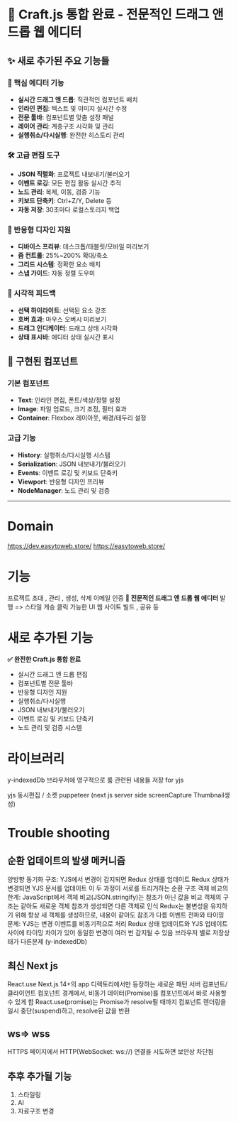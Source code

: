 # 🎨 Craft.js 통합 완료 - 전문적인 드래그 앤 드롭 웹 에디터

## ✨ 새로 추가된 주요 기능들

### 🎯 핵심 에디터 기능

- **실시간 드래그 앤 드롭**: 직관적인 컴포넌트 배치
- **인라인 편집**: 텍스트 및 이미지 실시간 수정
- **전문 툴바**: 컴포넌트별 맞춤 설정 패널
- **레이어 관리**: 계층구조 시각화 및 관리
- **실행취소/다시실행**: 완전한 히스토리 관리

### 🛠️ 고급 편집 도구

- **JSON 직렬화**: 프로젝트 내보내기/불러오기
- **이벤트 로깅**: 모든 편집 활동 실시간 추적
- **노드 관리**: 복제, 이동, 검증 기능
- **키보드 단축키**: Ctrl+Z/Y, Delete 등
- **자동 저장**: 30초마다 로컬스토리지 백업

### 📱 반응형 디자인 지원

- **디바이스 프리뷰**: 데스크톱/태블릿/모바일 미리보기
- **줌 컨트롤**: 25%~200% 확대/축소
- **그리드 시스템**: 정확한 요소 배치
- **스냅 가이드**: 자동 정렬 도우미

### 🎨 시각적 피드백

- **선택 하이라이트**: 선택된 요소 강조
- **호버 효과**: 마우스 오버시 미리보기
- **드래그 인디케이터**: 드래그 상태 시각화
- **상태 표시바**: 에디터 상태 실시간 표시

## 📂 구현된 컴포넌트

### 기본 컴포넌트

- **Text**: 인라인 편집, 폰트/색상/정렬 설정
- **Image**: 파일 업로드, 크기 조정, 필터 효과
- **Container**: Flexbox 레이아웃, 배경/테두리 설정

### 고급 기능

- **History**: 실행취소/다시실행 시스템
- **Serialization**: JSON 내보내기/불러오기
- **Events**: 이벤트 로깅 및 키보드 단축키
- **Viewport**: 반응형 디자인 프리뷰
- **NodeManager**: 노드 관리 및 검증

---

# Domain

https://dev.easytoweb.store/
https://easytoweb.store/

# 기능

프로젝트 초대 , 관리 , 생성, 삭제
이메일 인증
**🎯 전문적인 드래그 앤 드롭 웹 에디터**
발행 => 스타일 게승
클릭 가능한 UI
웹 사이트 빌드 , 공유 등

# 새로 추가된 기능

**✅ 완전한 Craft.js 통합 완료**

- 실시간 드래그 앤 드롭 편집
- 컴포넌트별 전문 툴바
- 반응형 디자인 지원
- 실행취소/다시실행
- JSON 내보내기/불러오기
- 이벤트 로깅 및 키보드 단축키
- 노드 관리 및 검증 시스템

# 라이브러리

y-indexedDb
브라우저에 영구적으로 룸 관련된 내용들 저장
for yjs

yjs 동시편집 / 소켓
puppeteer (next js server side screenCapture Thumbnail생성)

# Trouble shooting

## 순환 업데이트의 발생 메커니즘

양방향 동기화 구조:
YJS에서 변경이 감지되면 Redux 상태를 업데이트
Redux 상태가 변경되면 YJS 문서를 업데이트
이 두 과정이 서로를 트리거하는 순환 구조
객체 비교의 한계:
JavaScript에서 객체 비교(JSON.stringify)는 참조가 아닌 값을 비교
객체의 구조는 같아도 새로운 객체 참조가 생성되면 다른 객체로 인식
Redux는 불변성을 유지하기 위해 항상 새 객체를 생성하므로, 내용이 같아도 참조가 다름
이벤트 전파와 타이밍 문제:
YJS는 변경 이벤트를 비동기적으로 처리
Redux 상태 업데이트와 YJS 업데이트 사이에 타이밍 차이가 있어 동일한 변경이 여러 번 감지될 수 있음
브라우저 별로 저장상태가 다른문제 (y-indexedDb)

## 최신 Next js

React.use
Next.js 14+의 app 디렉토리에서만 등장하는 새로운 패턴
서버 컴포넌트/클라이언트 컴포넌트 경계에서,
비동기 데이터(Promise)를 컴포넌트에서 바로 사용할 수 있게 함
React.use(promise)는 Promise가 resolve될 때까지 컴포넌트 렌더링을 일시 중단(suspend)하고,
resolve된 값을 반환

## ws=> wss

HTTPS 페이지에서 HTTP(WebSocket: ws://) 연결을 시도하면 보안상 차단됨

## 추후 추가될 기능

1.  스타일링
2.  AI
3.  자료구조 변경

